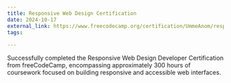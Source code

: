 ```yaml
---
title: Responsive Web Design Certification
date: 2024-10-17
external_link: https://www.freecodecamp.org/certification/UmmeAnom/responsive-web-design
tags:
  
---
```

Successfully completed the Responsive Web Design Developer Certification from freeCodeCamp, encompassing approximately 300 hours of coursework focused on building responsive and accessible web interfaces.
